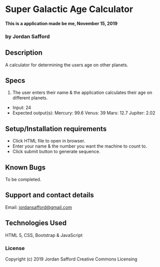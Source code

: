 # Super Galactic Age Calculator

#### This is a application made be me, November 15, 2019

### by Jordan Safford

## Description 

A calculator for determining the users age on other planets.

## Specs

1. The user enters their name & the application calculates their age on different planets.
* Input: 24
* Expected output(s):
    Mercury: 99.6
    Venus: 39
    Mars: 12.7
    Jupiter: 2.02


## Setup/Installation requirements

* Click HTML file to open in browser.
* Enter your name & the number you want the machine to count to.
* Click submit button to generate sequence.

## Known Bugs

To be completed.

## Support and contact details

Email: jordansafford@gmail.com

## Technologies Used

HTML 5, CSS, Bootstrap & JavaScript

### License


Copyright (c) 2019 Jordan Safford Creative Commons Licensing
